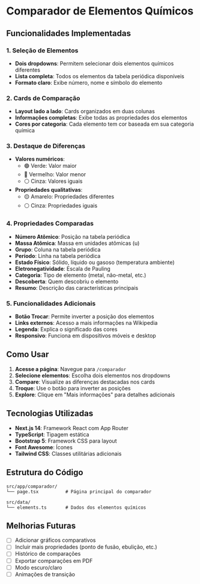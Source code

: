 # Comparador de Elementos Químicos

## Funcionalidades Implementadas

### 1. Seleção de Elementos
- **Dois dropdowns**: Permitem selecionar dois elementos químicos diferentes
- **Lista completa**: Todos os elementos da tabela periódica disponíveis
- **Formato claro**: Exibe número, nome e símbolo do elemento

### 2. Cards de Comparação
- **Layout lado a lado**: Cards organizados em duas colunas
- **Informações completas**: Exibe todas as propriedades dos elementos
- **Cores por categoria**: Cada elemento tem cor baseada em sua categoria química

### 3. Destaque de Diferenças
- **Valores numéricos**: 
  - 🟢 Verde: Valor maior
  - 🔴 Vermelho: Valor menor
  - ⚪ Cinza: Valores iguais
- **Propriedades qualitativas**:
  - 🟡 Amarelo: Propriedades diferentes
  - ⚪ Cinza: Propriedades iguais

### 4. Propriedades Comparadas
- **Número Atômico**: Posição na tabela periódica
- **Massa Atômica**: Massa em unidades atômicas (u)
- **Grupo**: Coluna na tabela periódica
- **Período**: Linha na tabela periódica
- **Estado Físico**: Sólido, líquido ou gasoso (temperatura ambiente)
- **Eletronegatividade**: Escala de Pauling
- **Categoria**: Tipo de elemento (metal, não-metal, etc.)
- **Descoberta**: Quem descobriu o elemento
- **Resumo**: Descrição das características principais

### 5. Funcionalidades Adicionais
- **Botão Trocar**: Permite inverter a posição dos elementos
- **Links externos**: Acesso a mais informações na Wikipedia
- **Legenda**: Explica o significado das cores
- **Responsivo**: Funciona em dispositivos móveis e desktop

## Como Usar

1. **Acesse a página**: Navegue para `/comparador`
2. **Selecione elementos**: Escolha dois elementos nos dropdowns
3. **Compare**: Visualize as diferenças destacadas nos cards
4. **Troque**: Use o botão para inverter as posições
5. **Explore**: Clique em "Mais informações" para detalhes adicionais

## Tecnologias Utilizadas

- **Next.js 14**: Framework React com App Router
- **TypeScript**: Tipagem estática
- **Bootstrap 5**: Framework CSS para layout
- **Font Awesome**: Ícones
- **Tailwind CSS**: Classes utilitárias adicionais

## Estrutura do Código

```
src/app/comparador/
└── page.tsx          # Página principal do comparador

src/data/
└── elements.ts       # Dados dos elementos químicos
```

## Melhorias Futuras

- [ ] Adicionar gráficos comparativos
- [ ] Incluir mais propriedades (ponto de fusão, ebulição, etc.)
- [ ] Histórico de comparações
- [ ] Exportar comparações em PDF
- [ ] Modo escuro/claro
- [ ] Animações de transição
